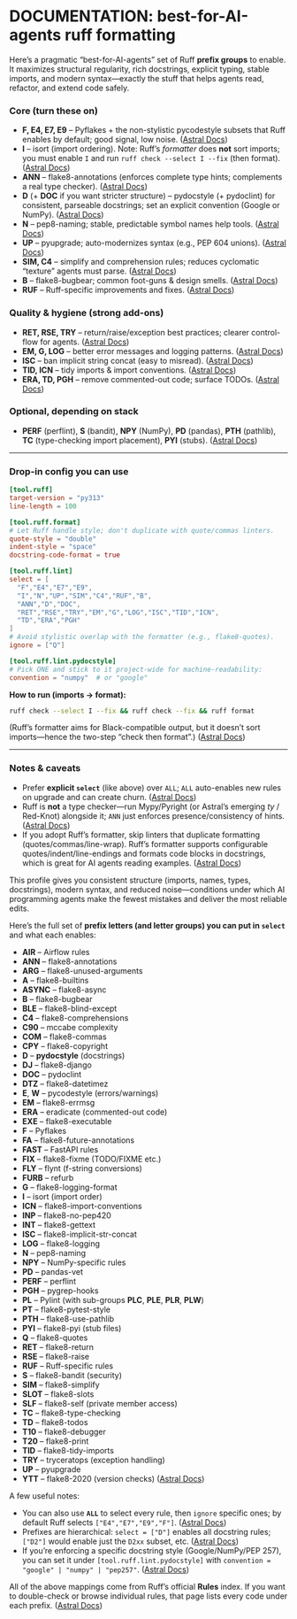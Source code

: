 # DOCUMENTATION: best-for-AI-agents ruff formatting 

Here’s a pragmatic “best-for-AI-agents” set of Ruff **prefix groups** to enable. It maximizes structural regularity, rich docstrings, explicit typing, stable imports, and modern syntax—exactly the stuff that helps agents read, refactor, and extend code safely.

### Core (turn these on)

* **F, E4, E7, E9** – Pyflakes + the non-stylistic pycodestyle subsets that Ruff enables by default; good signal, low noise. ([Astral Docs][1])
* **I** – isort (import ordering). Note: Ruff’s *formatter* does **not** sort imports; you must enable `I` and run `ruff check --select I --fix` (then format). ([Astral Docs][2])
* **ANN** – flake8-annotations (enforces complete type hints; complements a real type checker). ([Astral Docs][3])
* **D** (+ **DOC** if you want stricter structure) – pydocstyle (+ pydoclint) for consistent, parseable docstrings; set an explicit convention (Google or NumPy). ([Astral Docs][3])
* **N** – pep8-naming; stable, predictable symbol names help tools. ([Astral Docs][3])
* **UP** – pyupgrade; auto-modernizes syntax (e.g., PEP 604 unions). ([Astral Docs][3])
* **SIM, C4** – simplify and comprehension rules; reduces cyclomatic “texture” agents must parse. ([Astral Docs][3])
* **B** – flake8-bugbear; common foot-guns & design smells. ([Astral Docs][3])
* **RUF** – Ruff-specific improvements and fixes. ([Astral Docs][3])

### Quality & hygiene (strong add-ons)

* **RET, RSE, TRY** – return/raise/exception best practices; clearer control-flow for agents. ([Astral Docs][3])
* **EM, G, LOG** – better error messages and logging patterns. ([Astral Docs][3])
* **ISC** – ban implicit string concat (easy to misread). ([Astral Docs][3])
* **TID, ICN** – tidy imports & import conventions. ([Astral Docs][3])
* **ERA, TD, PGH** – remove commented-out code; surface TODOs. ([Astral Docs][3])

### Optional, depending on stack

* **PERF** (perflint), **S** (bandit), **NPY** (NumPy), **PD** (pandas), **PTH** (pathlib), **TC** (type-checking import placement), **PYI** (stubs). ([Astral Docs][3])

---

### Drop-in config you can use

```toml
[tool.ruff]
target-version = "py313"
line-length = 100

[tool.ruff.format]
# Let Ruff handle style; don't duplicate with quote/commas linters.
quote-style = "double"
indent-style = "space"
docstring-code-format = true

[tool.ruff.lint]
select = [
  "F","E4","E7","E9",
  "I","N","UP","SIM","C4","RUF","B",
  "ANN","D","DOC",
  "RET","RSE","TRY","EM","G","LOG","ISC","TID","ICN",
  "TD","ERA","PGH"
]
# Avoid stylistic overlap with the formatter (e.g., flake8-quotes).
ignore = ["Q"]

[tool.ruff.lint.pydocstyle]
# Pick ONE and stick to it project-wide for machine-readability:
convention = "numpy"  # or "google"
```

**How to run (imports → format):**

```bash
ruff check --select I --fix && ruff check --fix && ruff format
```

(Ruff’s formatter aims for Black-compatible output, but it doesn’t sort imports—hence the two-step “check then format”.) ([Astral Docs][2])

---

### Notes & caveats

* Prefer **explicit `select`** (like above) over `ALL`; `ALL` auto-enables new rules on upgrade and can create churn. ([Astral Docs][4])
* Ruff is **not** a type checker—run Mypy/Pyright (or Astral’s emerging *ty* / Red-Knot) alongside it; `ANN` just enforces presence/consistency of hints. ([Astral Docs][5])
* If you adopt Ruff’s formatter, skip linters that duplicate formatting (quotes/commas/line-wrap). Ruff’s formatter supports configurable quotes/indent/line-endings and formats code blocks in docstrings, which is great for AI agents reading examples. ([Astral Docs][2])

This profile gives you consistent structure (imports, names, types, docstrings), modern syntax, and reduced noise—conditions under which AI programming agents make the fewest mistakes and deliver the most reliable edits.

[1]: https://docs.astral.sh/ruff/settings/?utm_source=chatgpt.com "Settings | Ruff - Astral Docs"
[2]: https://docs.astral.sh/ruff/formatter/ "The Ruff Formatter | Ruff"
[3]: https://docs.astral.sh/ruff/rules/ "Rules | Ruff"
[4]: https://docs.astral.sh/ruff/linter/?utm_source=chatgpt.com "The Ruff Linter - Astral Docs"
[5]: https://docs.astral.sh/ruff/faq/?utm_source=chatgpt.com "FAQ | Ruff - Astral Docs"


Here’s the full set of **prefix letters (and letter groups) you can put in `select`** and what each enables:

* **AIR** – Airflow rules
* **ANN** – flake8-annotations
* **ARG** – flake8-unused-arguments
* **A** – flake8-builtins
* **ASYNC** – flake8-async
* **B** – flake8-bugbear
* **BLE** – flake8-blind-except
* **C4** – flake8-comprehensions
* **C90** – mccabe complexity
* **COM** – flake8-commas
* **CPY** – flake8-copyright
* **D** – **pydocstyle** (docstrings)
* **DJ** – flake8-django
* **DOC** – pydoclint
* **DTZ** – flake8-datetimez
* **E**, **W** – pycodestyle (errors/warnings)
* **EM** – flake8-errmsg
* **ERA** – eradicate (commented-out code)
* **EXE** – flake8-executable
* **F** – Pyflakes
* **FA** – flake8-future-annotations
* **FAST** – FastAPI rules
* **FIX** – flake8-fixme (TODO/FIXME etc.)
* **FLY** – flynt (f-string conversions)
* **FURB** – refurb
* **G** – flake8-logging-format
* **I** – isort (import order)
* **ICN** – flake8-import-conventions
* **INP** – flake8-no-pep420
* **INT** – flake8-gettext
* **ISC** – flake8-implicit-str-concat
* **LOG** – flake8-logging
* **N** – pep8-naming
* **NPY** – NumPy-specific rules
* **PD** – pandas-vet
* **PERF** – perflint
* **PGH** – pygrep-hooks
* **PL** – Pylint (with sub-groups **PLC**, **PLE**, **PLR**, **PLW**)
* **PT** – flake8-pytest-style
* **PTH** – flake8-use-pathlib
* **PYI** – flake8-pyi (stub files)
* **Q** – flake8-quotes
* **RET** – flake8-return
* **RSE** – flake8-raise
* **RUF** – Ruff-specific rules
* **S** – flake8-bandit (security)
* **SIM** – flake8-simplify
* **SLOT** – flake8-slots
* **SLF** – flake8-self (private member access)
* **TC** – flake8-type-checking
* **TD** – flake8-todos
* **T10** – flake8-debugger
* **T20** – flake8-print
* **TID** – flake8-tidy-imports
* **TRY** – tryceratops (exception handling)
* **UP** – pyupgrade
* **YTT** – flake8-2020 (version checks) ([Astral Docs][1])

A few useful notes:

* You can also use **`ALL`** to select every rule, then `ignore` specific ones; by default Ruff selects `["E4","E7","E9","F"]`. ([Astral Docs][2])
* Prefixes are hierarchical: `select = ["D"]` enables all docstring rules; `["D2"]` would enable just the `D2xx` subset, etc. ([Astral Docs][3])
* If you’re enforcing a specific docstring style (Google/NumPy/PEP 257), you can set it under `[tool.ruff.lint.pydocstyle]` with `convention = "google" | "numpy" | "pep257"`. ([Astral Docs][4])

All of the above mappings come from Ruff’s official **Rules** index. If you want to double-check or browse individual rules, that page lists every code under each prefix. ([Astral Docs][1])

[1]: https://docs.astral.sh/ruff/rules/ "Rules | Ruff"
[2]: https://docs.astral.sh/ruff/settings/?utm_source=chatgpt.com "Settings | Ruff - Astral Docs"
[3]: https://docs.astral.sh/uv/reference/cli/?utm_source=chatgpt.com "Commands | uv - Astral Docs"
[4]: https://docs.astral.sh/ruff/faq/?utm_source=chatgpt.com "FAQ | Ruff - Astral Docs"

